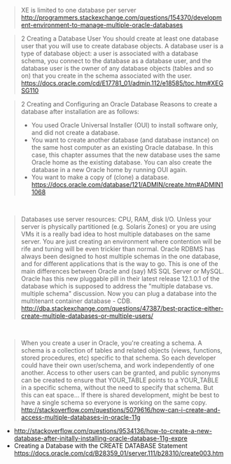 > XE is limited to one database per server
> http://programmers.stackexchange.com/questions/154370/development-environment-to-manage-multiple-oracle-databases

> 2 Creating a Database User
> You should create at least one database user that you will use to create database objects. A database user is a type of database object: a user is associated with a database schema, you connect to the database as a database user, and the database user is the owner of any database objects (tables and so on) that you create in the schema associated with the user.
> https://docs.oracle.com/cd/E17781_01/admin.112/e18585/toc.htm#XEGSG110

> 2 Creating and Configuring an Oracle Database
> Reasons to create a database after installation are as follows:
> - You used Oracle Universal Installer (OUI) to install software only, and did not create a database.
> - You want to create another database (and database instance) on the same host computer as an existing Oracle database. In this case, this chapter assumes that the new database uses the same Oracle home as the existing database. You can also create the database in a new Oracle home by running OUI again.
> - You want to make a copy of (clone) a database.
> https://docs.oracle.com/database/121/ADMIN/create.htm#ADMIN11068

<br>

> Databases use server resources: CPU, RAM, disk I/O. Unless your server is physically partitioned (e.g. Solaris Zones) or you are using VMs it is a really bad idea to host multiple databases on the same server. You are just creating an environment where contention will be rife and tuning will be even trickier than normal.
> Oracle RDBMS has always been designed to host multiple schemas in the one database, and for different applications that is the way to go. This is one of the main differences between Oracle and (say) MS SQL Server or MySQL.
> Oracle has this new pluggable pill in their latest release 12.1.0.1 of the database which is supposed to address the "multiple database vs. multiple schema" discussion. Now you can plug a database into the multitenant container database - CDB.
> http://dba.stackexchange.com/questions/47387/best-practice-either-create-multiple-databases-or-multiple-users/

<br>

> When you create a user in Oracle, you're creating a schema. A schema is a collection of tables and related objects (views, functions, stored procedures, etc) specific to that schema. So each developer could have their own user/schema, and work independently of one another. Access to other users can be granted, and public synonyms can be created to ensure that YOUR_TABLE points to a YOUR_TABLE in a specific schema, without the need to specify that schema. But this can eat space...
> If there is shared development, might be best to have a single schema so everyone is working on the same copy.
> http://stackoverflow.com/questions/5079616/how-can-i-create-and-access-multiple-databases-in-oracle-11g

- http://stackoverflow.com/questions/9534136/how-to-create-a-new-database-after-initally-installing-oracle-database-11g-expre
- Creating a Database with the CREATE DATABASE Statement https://docs.oracle.com/cd/B28359_01/server.111/b28310/create003.htm
